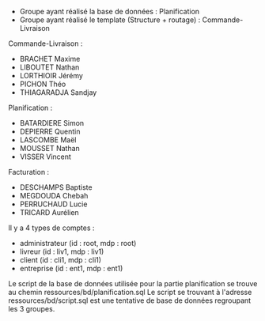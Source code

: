 
- Groupe ayant réalisé la base de données : Planification
- Groupe ayant réalisé le template (Structure + routage) : Commande-Livraison


Commande-Livraison :
   - BRACHET Maxime
   - LIBOUTET Nathan 
   - LORTHIOIR Jérémy
   - PICHON Théo
   - THIAGARADJA Sandjay
      
Planification : 
   - BATARDIERE Simon
   - DEPIERRE Quentin
   - LASCOMBE Maël
   - MOUSSET Nathan 
   - VISSER Vincent
   
Facturation :
  - DESCHAMPS Baptiste 
  - MEGDOUDA Chebah
  - PERRUCHAUD Lucie 
  - TRICARD Aurélien

Il y a 4 types de comptes : 
   - administrateur (id : root, mdp : root)
   - livreur (id : liv1, mdp : liv1)
   - client (id : cli1, mdp : cli1)
   - entreprise (id : ent1, mdp : ent1)

Le script de la base de données utilisée pour la partie planification se trouve au chemin ressources/bd/planification.sql
Le script se trouvant à l'adresse ressources/bd/script.sql est une tentative de base de données regroupant les 3 groupes.
